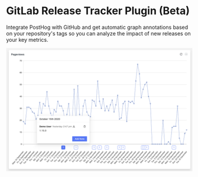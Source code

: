 # GitLab Release Tracker Plugin (Beta)

Integrate PostHog with GitHub and get automatic graph annotations based on your repository's tags so you can analyze the impact of new releases on your key metrics. 

![Plugin Screenshot](readme-assets/release-tracker.png)
